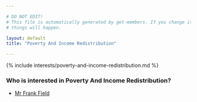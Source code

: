 ```yaml
---

# DO NOT EDIT!
# This file is automatically generated by get-members. If you change it, bad
# things will happen.

layout: default
title: "Poverty And Income Redistribution"

---
```


{% include interests/poverty-and-income-redistribution.md %}

### Who is interested in Poverty And Income Redistribution?


* [Mr Frank Field](../members/mr-frank-field.html)

